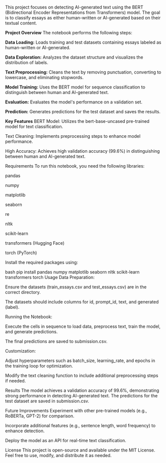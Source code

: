 This project focuses on detecting AI-generated text using the BERT (Bidirectional Encoder Representations from Transformers) model. The goal is to classify essays as either human-written or AI-generated based on their textual content.

**Project Overview**
The notebook performs the following steps:

**Data Loading:** Loads training and test datasets containing essays labeled as human-written or AI-generated.

**Data Exploration:** Analyzes the dataset structure and visualizes the distribution of labels.

**Text Preprocessing:** Cleans the text by removing punctuation, converting to lowercase, and eliminating stopwords.

**Model Training:** Uses the BERT model for sequence classification to distinguish between human and AI-generated text.

**Evaluation:** Evaluates the model's performance on a validation set.

**Prediction:** Generates predictions for the test dataset and saves the results.

**Key Features**
BERT Model: Utilizes the bert-base-uncased pre-trained model for text classification.

Text Cleaning: Implements preprocessing steps to enhance model performance.

High Accuracy: Achieves high validation accuracy (99.6%) in distinguishing between human and AI-generated text.

Requirements
To run this notebook, you need the following libraries:

pandas

numpy

matplotlib

seaborn

re

nltk

scikit-learn

transformers (Hugging Face)

torch (PyTorch)

Install the required packages using:

bash
pip install pandas numpy matplotlib seaborn nltk scikit-learn transformers torch
Usage
Data Preparation:

Ensure the datasets (train_essays.csv and test_essays.csv) are in the correct directory.

The datasets should include columns for id, prompt_id, text, and generated (label).

Running the Notebook:

Execute the cells in sequence to load data, preprocess text, train the model, and generate predictions.

The final predictions are saved to submission.csv.

Customization:

Adjust hyperparameters such as batch_size, learning_rate, and epochs in the training loop for optimization.

Modify the text cleaning function to include additional preprocessing steps if needed.

Results
The model achieves a validation accuracy of 99.6%, demonstrating strong performance in detecting AI-generated text. The predictions for the test dataset are saved in submission.csv.

Future Improvements
Experiment with other pre-trained models (e.g., RoBERTa, GPT-2) for comparison.

Incorporate additional features (e.g., sentence length, word frequency) to enhance detection.

Deploy the model as an API for real-time text classification.

License
This project is open-source and available under the MIT License. Feel free to use, modify, and distribute it as needed.

